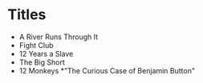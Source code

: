 # Titles

* A River Runs Through It
* Fight Club
* 12 Years a Slave
* The Big Short
* 12 Monkeys
*"The Curious Case of Benjamin Button"

